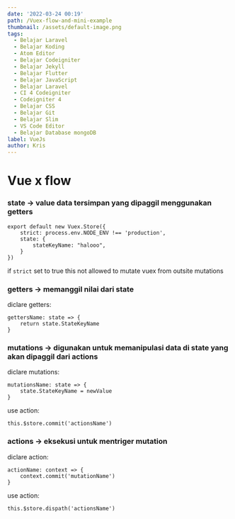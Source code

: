 ```yaml
---
date: '2022-03-24 00:19'
path: /Vuex-flow-and-mini-example
thumbnail: /assets/default-image.png
tags:
  - Belajar Laravel
  - Belajar Koding
  - Atom Editor
  - Belajar Codeigniter
  - Belajar Jekyll
  - Belajar Flutter
  - Belajar JavaScript
  - Belajar Laravel
  - CI 4 Codeigniter
  - Codeigniter 4
  - Belajar CSS
  - Belajar Git
  - Belajar Slim
  - VS Code Editor
  - Belajar Database mongoDB
label: VueJs
author: Kris
---
```

# Vue x flow

### state -> value data tersimpan yang dipaggil menggunakan getters
```
export default new Vuex.Store({
    strict: process.env.NODE_ENV !== 'production',  
	state: {
		stateKeyName: "halooo",
    }
})
```
if `strict` set to true this not allowed to mutate vuex from outsite mutations


### getters -> memanggil nilai dari state
diclare getters:
```
gettersName: state => {
    return state.StateKeyName
}
```

### mutations -> digunakan untuk memanipulasi data di state yang akan dipaggil dari actions
diclare mutations:
```
mutationsName: state => {
    state.StateKeyName = newValue
}
```

use action:
```
this.$store.commit('actionsName')
```


### actions -> eksekusi untuk mentriger mutation 
diclare action:
```
actionName: context => {
    context.commit('mutationName')
}
```

use action:
```
this.$store.dispath('actionsName')
```
